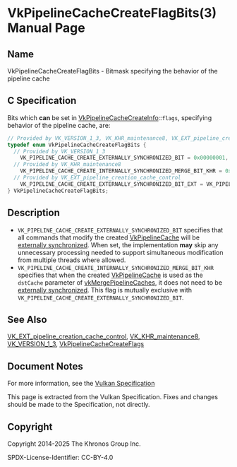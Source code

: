 # VkPipelineCacheCreateFlagBits(3) Manual Page

## Name

VkPipelineCacheCreateFlagBits - Bitmask specifying the behavior of the pipeline cache



## [](#_c_specification)C Specification

Bits which **can** be set in [VkPipelineCacheCreateInfo](https://registry.khronos.org/vulkan/specs/latest/man/html/VkPipelineCacheCreateInfo.html)::`flags`, specifying behavior of the pipeline cache, are:

```c++
// Provided by VK_VERSION_1_3, VK_KHR_maintenance8, VK_EXT_pipeline_creation_cache_control
typedef enum VkPipelineCacheCreateFlagBits {
  // Provided by VK_VERSION_1_3
    VK_PIPELINE_CACHE_CREATE_EXTERNALLY_SYNCHRONIZED_BIT = 0x00000001,
  // Provided by VK_KHR_maintenance8
    VK_PIPELINE_CACHE_CREATE_INTERNALLY_SYNCHRONIZED_MERGE_BIT_KHR = 0x00000008,
  // Provided by VK_EXT_pipeline_creation_cache_control
    VK_PIPELINE_CACHE_CREATE_EXTERNALLY_SYNCHRONIZED_BIT_EXT = VK_PIPELINE_CACHE_CREATE_EXTERNALLY_SYNCHRONIZED_BIT,
} VkPipelineCacheCreateFlagBits;
```

## [](#_description)Description

- `VK_PIPELINE_CACHE_CREATE_EXTERNALLY_SYNCHRONIZED_BIT` specifies that all commands that modify the created [VkPipelineCache](https://registry.khronos.org/vulkan/specs/latest/man/html/VkPipelineCache.html) will be [externally synchronized](https://registry.khronos.org/vulkan/specs/latest/html/vkspec.html#fundamentals-threadingbehavior). When set, the implementation **may** skip any unnecessary processing needed to support simultaneous modification from multiple threads where allowed.
- `VK_PIPELINE_CACHE_CREATE_INTERNALLY_SYNCHRONIZED_MERGE_BIT_KHR` specifies that when the created [VkPipelineCache](https://registry.khronos.org/vulkan/specs/latest/man/html/VkPipelineCache.html) is used as the `dstCache` parameter of [vkMergePipelineCaches](https://registry.khronos.org/vulkan/specs/latest/man/html/vkMergePipelineCaches.html), it does not need to be [externally synchronized](https://registry.khronos.org/vulkan/specs/latest/html/vkspec.html#fundamentals-threadingbehavior). This flag is mutually exclusive with `VK_PIPELINE_CACHE_CREATE_EXTERNALLY_SYNCHRONIZED_BIT`.

## [](#_see_also)See Also

[VK\_EXT\_pipeline\_creation\_cache\_control](https://registry.khronos.org/vulkan/specs/latest/man/html/VK_EXT_pipeline_creation_cache_control.html), [VK\_KHR\_maintenance8](https://registry.khronos.org/vulkan/specs/latest/man/html/VK_KHR_maintenance8.html), [VK\_VERSION\_1\_3](https://registry.khronos.org/vulkan/specs/latest/man/html/VK_VERSION_1_3.html), [VkPipelineCacheCreateFlags](https://registry.khronos.org/vulkan/specs/latest/man/html/VkPipelineCacheCreateFlags.html)

## [](#_document_notes)Document Notes

For more information, see the [Vulkan Specification](https://registry.khronos.org/vulkan/specs/latest/html/vkspec.html#VkPipelineCacheCreateFlagBits)

This page is extracted from the Vulkan Specification. Fixes and changes should be made to the Specification, not directly.

## [](#_copyright)Copyright

Copyright 2014-2025 The Khronos Group Inc.

SPDX-License-Identifier: CC-BY-4.0